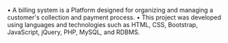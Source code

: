 •	A billing system is a Platform designed for organizing and managing a customer's collection and payment process. 
•	This project was developed using languages and technologies such as HTML, CSS, Bootstrap, JavaScript, jQuery, PHP, MySQL, and RDBMS.
